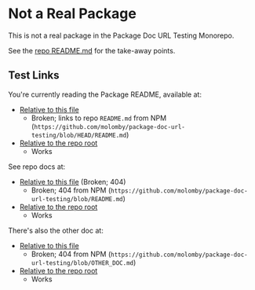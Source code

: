 # Not a Real Package

This is not a real package in the Package Doc URL Testing Monorepo.

See the [repo README.md](https://github.com/molomby/package-doc-url-testing) for the take-away points.

## Test Links

You're currently reading the Package README, available at:

* [Relative to this file](README.md)
	- Broken; links to repo `README.md` from NPM (`https://github.com/molomby/package-doc-url-testing/blob/HEAD/README.md`)
* [Relative to the repo root](/packages/not-a-real-package/README.md)
	- Works

See repo docs at:

* [Relative to this file](../README.md) (Broken; 404)
	- Broken; 404 from NPM (`https://github.com/molomby/package-doc-url-testing/blob/README.md`)
* [Relative to the repo root](/README.md)
	- Works

There's also the other doc at:

* [Relative to this file](../OTHER_DOC.md)
	- Broken; 404 from NPM (`https://github.com/molomby/package-doc-url-testing/blob/OTHER_DOC.md`)
* [Relative to the repo root](/OTHER_DOC.md)
	- Works
